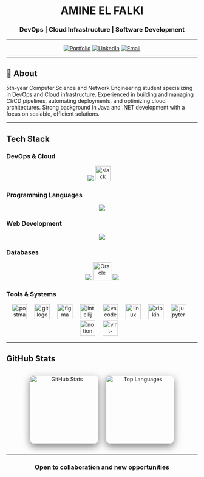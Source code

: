 <div align="center">

# AMINE EL FALKI

### DevOps | Cloud Infrastructure | Software Development

---

[![Portfolio](https://img.shields.io/badge/PORTFOLIO-58A6FF?style=for-the-badge&logo=About.me&logoColor=white)](https://amineelfalki.site)
[![LinkedIn](https://img.shields.io/badge/LINKEDIN-0A66C2?style=for-the-badge&logo=linkedin&logoColor=white)](https://www.linkedin.com/in/amineelfalki)
[![Email](https://img.shields.io/badge/EMAIL-EA4335?style=for-the-badge&logo=gmail&logoColor=white)](mailto:amine.elfalki@gmail.com)

</div>



---

## 📌 About

5th-year Computer Science and Network Engineering student specializing in DevOps and Cloud infrastructure. Experienced in building and managing CI/CD pipelines, automating deployments, and optimizing cloud architectures. Strong background in Java and .NET development with a focus on scalable, efficient solutions.

---

## Tech Stack

### DevOps & Cloud
<div align="center">
<img src="https://skillicons.dev/icons?i=docker,kubernetes,terraform,azure,aws,gitlab,jenkins&theme=dark" />
    <img src="https://cdn.jsdelivr.net/gh/devicons/devicon/icons/slack/slack-original.svg" height="40" alt="slack logo"  />
  <img width="12" />
</div>

### Programming Languages
<div align="center">
<img src="https://skillicons.dev/icons?i=java,python,cs,cpp,bash&theme=dark" />
</div>

### Web Development
<div align="center">
<img src="https://skillicons.dev/icons?i=spring,dotnet,react,flask,html,css,bootstrap&theme=dark" />
</div>

### Databases
<div align="center">
<img src="https://skillicons.dev/icons?i=mysql&theme=dark" />
<img src="https://cdn.jsdelivr.net/gh/devicons/devicon/icons/oracle/oracle-original.svg" height="48" alt="Oracle"/>
  <img src="https://skillicons.dev/icons?i=postgresql&theme=dark" />
</div>



### Tools & Systems
</div>

<div align="center">
  <img src="https://skillicons.dev/icons?i=postman" height="40" alt="postman logo"  />
  <img width="12" />
  <img src="https://cdn.simpleicons.org/git/F05032" height="40" alt="git logo"  />
  <img width="12" />
  <img src="https://cdn.jsdelivr.net/gh/devicons/devicon/icons/figma/figma-original.svg" height="40" alt="figma logo"  />
  <img width="12" />
  <img src="https://cdn.jsdelivr.net/gh/devicons/devicon/icons/intellij/intellij-original.svg" height="40" alt="intellij logo"  />
  <img width="12" />
  <img src="https://cdn.jsdelivr.net/gh/devicons/devicon/icons/vscode/vscode-original.svg" height="40" alt="vscode logo"  />
  <img width="12" />
  <img src="https://cdn.jsdelivr.net/gh/devicons/devicon/icons/linux/linux-original.svg" height="40" alt="linux logo"  />
  <img width="12" />
  <img src="https://cdn.jsdelivr.net/gh/devicons/devicon/icons/anaconda/anaconda-original.svg" height="40" alt="zipkin logo"  />
  <img width="12" />
  <img src="https://cdn.jsdelivr.net/gh/devicons/devicon/icons/jupyter/jupyter-original.svg" height="40" alt="jupyter logo"  />
  <img width="12" />

  <img src="https://upload.wikimedia.org/wikipedia/commons/4/45/Notion_app_logo.png" height="40" alt="notion logo"  />
  <img width="12" />
    <img src="https://upload.wikimedia.org/wikipedia/fr/3/32/Staruml_logo.png" height="40" alt="virt-manager logo"  />
  <img width="12" />
 


    
</div>


---

## GitHub Stats
<div align="center" style="display: flex; justify-content: center; gap: 20px; flex-wrap: wrap;">

  <!-- GitHub Stats -->
  <img 
    src="https://github-readme-stats.vercel.app/api?username=aminexi&show_icons=true&theme=react&hide_border=true" 
    height="180" 
    style="border-radius: 12px; box-shadow: 0 8px 20px rgba(0,0,0,0.5);" 
    alt="GitHub Stats"
  />

  <!-- Top Languages -->
  <img 
    src="https://github-readme-stats.vercel.app/api/top-langs/?username=aminexi&layout=compact&theme=react&hide_border=true"
    height="180" 
    style="border-radius: 13px; box-shadow: 0 8px 20px rgba(0,0,0,0.5);" 
    alt="Top Languages"
  />

</div>






---

<div align="center">

### Open to collaboration and new opportunities

</div>
